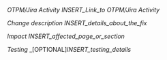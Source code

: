 *OTPM/Jira Activity*
_INSERT_Link_to OTPM/Jira Activity_

*Change description*
_INSERT_details_about_the_fix_

*Impact* 
_INSERT_affected_page_or_section_

*Testing*
_[OPTIONAL]_INSERT_testing_details_
